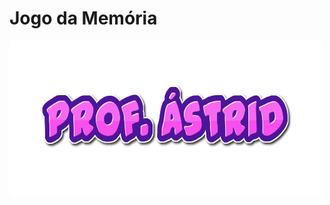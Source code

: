 <h1>Jogo da Memória</h1> 

<img src="/images/astrid_logo.png" alt="Image" height="250" width="500">



